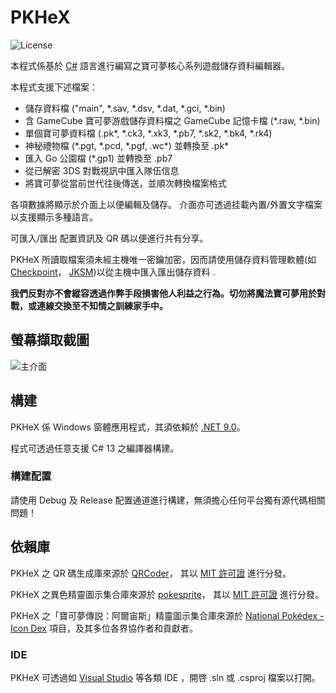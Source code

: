 PKHeX
=====
![License](https://img.shields.io/badge/License-GPLv3-blue.svg)

本程式係基於 [C#](https://zh.wikipedia.org/wiki/C♯) 語言進行編寫之寶可夢核心系列遊戲儲存資料編輯器。

本程式支援下述檔案：
* 儲存資料檔 ("main", \*.sav, \*.dsv, \*.dat, \*.gci, \*.bin)
* 含 GameCube 寶可夢游戲儲存資料檔之 GameCube 記憶卡檔 (\*.raw, \*.bin)
* 單個寶可夢資料檔 (.pk\*, \*.ck3, \*.xk3, \*.pb7, \*.sk2, \*.bk4, \*.rk4)
* 神秘禮物檔 (\*.pgt, \*.pcd, \*.pgf, .wc\*) 並轉換至 .pk\*
* 匯入 Go 公園檔 (\*.gp1) 並轉換至 .pb7
* 從已解密 3DS 對戰視訊中匯入隊伍信息
* 將寶可夢從當前世代往後傳送，並順次轉換檔案格式

各項數據將顯示於介面上以便編輯及儲存。
介面亦可透過挂載內置/外置文字檔案以支援顯示多種語言。

可匯入/匯出 配置資訊及 QR 碼以便進行共有分享。

PKHeX 所讀取檔案須未經主機唯一密鑰加密，因而請使用儲存資料管理軟體(如 [Checkpoint](https://github.com/FlagBrew/Checkpoint)， [JKSM](https://github.com/J-D-K/JKSM))以從主機中匯入匯出儲存資料 .

**我們反對亦不會縱容透過作弊手段損害他人利益之行為。切勿將魔法寶可夢用於對戰，或連線交換至不知情之訓練家手中。**

## 螢幕擷取截圖

![主介面](https://i.imgur.com/8IQx2jo.png)

## 構建

PKHeX 係 Windows 窗體應用程式，其須依賴於 [.NET 9.0](https://dotnet.microsoft.com/download/dotnet/9.0)。

程式可透過任意支援 C# 13 之編譯器構建。

### 構建配置

請使用 Debug 及 Release 配置通道進行構建，無須擔心任何平台獨有源代碼相關問題！

## 依賴庫

PKHeX 之 QR 碼生成庫來源於 [QRCoder](https://github.com/codebude/QRCoder)， 其以 [MIT 許可證](https://github.com/codebude/QRCoder/blob/master/LICENSE.txt) 進行分發。

PKHeX 之異色精靈圖示集合庫來源於 [pokesprite](https://github.com/msikma/pokesprite)， 其以 [MIT 許可證](https://github.com/msikma/pokesprite/blob/master/LICENSE) 進行分發。

PKHeX 之「寶可夢傳説：阿爾宙斯」精靈圖示集合庫來源於 [National Pokédex - Icon Dex](https://www.deviantart.com/pikafan2000/art/National-Pokedex-Version-Delta-Icon-Dex-824897934) 項目，及其多位各界協作者和貢獻者。
### IDE

PKHeX 可透過如 [Visual Studio](https://visualstudio.microsoft.com/downloads/) 等各類 IDE ，開啓 .sln 或 .csproj 檔案以打開。
